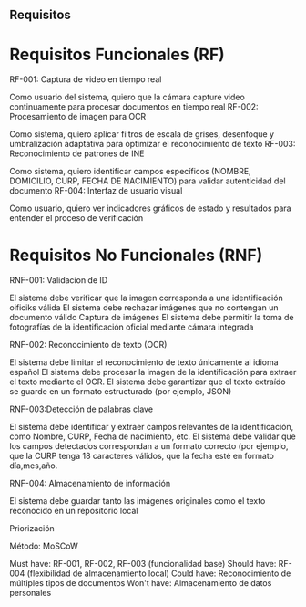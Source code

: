## Requisitos

# Requisitos Funcionales (RF)

RF-001: Captura de video en tiempo real

Como usuario del sistema, quiero que la cámara capture video continuamente para procesar documentos en tiempo real
RF-002: Procesamiento de imagen para OCR

Como sistema, quiero aplicar filtros de escala de grises, desenfoque y umbralización adaptativa para optimizar el reconocimiento de texto
RF-003: Reconocimiento de patrones de INE

Como sistema, quiero identificar campos específicos (NOMBRE, DOMICILIO, CURP, FECHA DE NACIMIENTO) para validar autenticidad del documento
RF-004: Interfaz de usuario visual

Como usuario, quiero ver indicadores gráficos de estado y resultados para entender el proceso de verificación

# Requisitos No Funcionales (RNF)

RNF-001: Validacion de ID

El sistema debe verificar que la imagen corresponda a una identificación oificiks 
válida 
El sistema debe rechazar imágenes que no contengan un documento válido 
Captura de imágenes
El sistema debe permitir la toma de fotografías de la identificación oficial mediante 
cámara integrada 

RNF-002: Reconocimiento de texto (OCR)

El sistema debe limitar el reconocimiento de texto únicamente al idioma español
El sistema debe procesar la imagen de la identificación para extraer el texto 
mediante el OCR.
El sistema debe garantizar que el texto extraído se guarde en un formato 
estructurado (por ejemplo, JSON)

RNF-003:Detección de palabras clave

El sistema debe identificar y extraer campos relevantes de la identificación, como 
Nombre, CURP, Fecha de nacimiento, etc.
El sistema debe validar que los campos detectados correspondan a un formato 
correcto (por ejemplo, que la CURP tenga 18 caracteres válidos, que la fecha esté 
en formato día,mes,año.

RNF-004: Almacenamiento de información

El sistema debe guardar tanto las imágenes originales como el texto 
reconocido en un repositorio local

Priorización

Método: MoSCoW

Must have: RF-001, RF-002, RF-003 (funcionalidad base)
Should have: RF-004 (flexibilidad de almacenamiento local)
Could have: Reconocimiento de múltiples tipos de documentos
Won't have: Almacenamiento de datos personales
